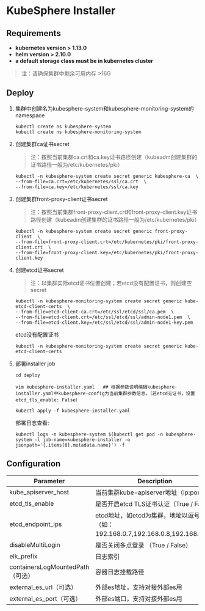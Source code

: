 # KubeSphere Installer

Requirements
------------
-   **kubernetes version > 1.13.0**
-   **helm version > 2.10.0**
-   **a default storage class must be in kubernetes cluster**
> 注：请确保集群中剩余可用内存  >16G

Deploy
------------
1. 集群中创建名为kubesphere-system和kubesphere-monitoring-system的namespace
   ```
   kubectl create ns kubesphere-system
   kubectl create ns kubesphere-monitoring-system
   ```
2. 创建集群ca证书secret
   >注：按照当前集群ca.crt和ca.key证书路径创建（kubeadm创建集群的证书路径一般为/etc/kubernetes/pki）
   ```
   kubectl -n kubesphere-system create secret generic kubesphere-ca  \
   --from-file=ca.crt=/etc/kubernetes/ssl/ca.crt  \
   --from-file=ca.key=/etc/kubernetes/ssl/ca.key 
   ```
3. 创建集群front-proxy-client证书secret
   >注：按照当前集群front-proxy-client.crt和front-proxy-client.key证书路径创建（kubeadm创建集群的证书路径一般为/etc/kubernetes/pki）
   ```
   kubectl -n kubesphere-system create secret generic front-proxy-client  \
   --from-file=front-proxy-client.crt=/etc/kubernetes/pki/front-proxy-client.crt  \
   --from-file=front-proxy-client.key=/etc/kubernetes/pki/front-proxy-client.key
4. 创建etcd证书secret
   >注：以集群实际etcd证书位置创建；若etcd没有配置证书，则创建空secret
   ```
   kubectl -n kubesphere-monitoring-system create secret generic kube-etcd-client-certs  \
   --from-file=etcd-client-ca.crt=/etc/ssl/etcd/ssl/ca.pem  \
   --from-file=etcd-client.crt=/etc/ssl/etcd/ssl/admin-node1.pem  \
   --from-file=etcd-client.key=/etc/ssl/etcd/ssl/admin-node1-key.pem
   ```
   etcd没有配置证书
   ```
   kubectl -n kubesphere-monitoring-system create secret generic kube-etcd-client-certs
   ```

5. 部署installer job
   ```
   cd deploy

   vim kubesphere-installer.yaml   ## 根据参数说明编辑kubesphere-installer.yaml中kubesphere-config为当前集群参数信息。（若etcd无证书，设置etcd_tls_enable: False）
   
   kubectl apply -f kubesphere-installer.yaml
   ```
   部署日志查看:
   ```
   kubectl logs -n kubesphere-system $(kubectl get pod -n kubesphere-system -l job-name=kubesphere-installer -o jsonpath='{.items[0].metadata.name}') -f
   ```
Configuration 
------------
| Parameter                            | Description                                      | Default                                                 |
| ------------------------------------ | ------------------------------------------------ | ------------------------------------------------------- |
|      kube_apiserver_host             |     当前集群kube-apiserver地址（ip:port）          |                                                        |
|      etcd_tls_enable                 |     是否开启etcd TLS证书认证（True / False）                       |  True                                                  |
|      etcd_endpoint_ips               |     etcd地址，如etcd为集群，地址以逗号分离（如：192.168.0.7,192.168.0.8,192.168.0.9）             |                                                        |
|      disableMultiLogin               |     是否关闭多点登录   （True / False）                            |  True                                                  |
|      elk_prefix                      |     日志索引                                      |  logstash                                                |
|      containersLogMountedPath（可选）        |     容器日志挂载路径                               | “”
|      external_es_url（可选）          |     外部es地址，支持对接外部es用                    |                                                       |
|      external_es_port（可选）         |     外部es端口，支持对接外部es用                    |                                                        | 